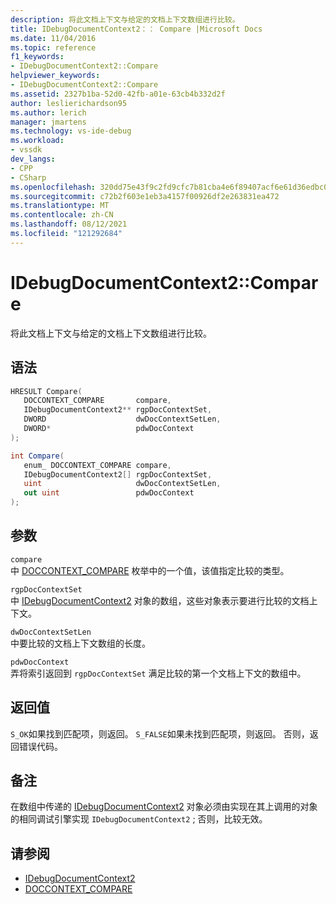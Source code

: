 ```yaml
---
description: 将此文档上下文与给定的文档上下文数组进行比较。
title: IDebugDocumentContext2：： Compare |Microsoft Docs
ms.date: 11/04/2016
ms.topic: reference
f1_keywords:
- IDebugDocumentContext2::Compare
helpviewer_keywords:
- IDebugDocumentContext2::Compare
ms.assetid: 2327b1ba-52d0-42fb-a01e-63cb4b332d2f
author: leslierichardson95
ms.author: lerich
manager: jmartens
ms.technology: vs-ide-debug
ms.workload:
- vssdk
dev_langs:
- CPP
- CSharp
ms.openlocfilehash: 320dd75e43f9c2fd9cfc7b81cba4e6f89407acf6e61d36edbc018f7c3e9e8278
ms.sourcegitcommit: c72b2f603e1eb3a4157f00926df2e263831ea472
ms.translationtype: MT
ms.contentlocale: zh-CN
ms.lasthandoff: 08/12/2021
ms.locfileid: "121292684"
---
```

# <a name="idebugdocumentcontext2compare"></a>IDebugDocumentContext2::Compare
将此文档上下文与给定的文档上下文数组进行比较。

## <a name="syntax"></a>语法

```cpp
HRESULT Compare( 
   DOCCONTEXT_COMPARE       compare,
   IDebugDocumentContext2** rgpDocContextSet,
   DWORD                    dwDocContextSetLen,
   DWORD*                   pdwDocContext
);
```

```csharp
int Compare( 
   enum_ DOCCONTEXT_COMPARE compare,
   IDebugDocumentContext2[] rgpDocContextSet,
   uint                     dwDocContextSetLen,
   out uint                 pdwDocContext
);
```

## <a name="parameters"></a>参数
`compare`\
中 [DOCCONTEXT_COMPARE](../../../extensibility/debugger/reference/doccontext-compare.md) 枚举中的一个值，该值指定比较的类型。

`rgpDocContextSet`\
中 [IDebugDocumentContext2](../../../extensibility/debugger/reference/idebugdocumentcontext2.md) 对象的数组，这些对象表示要进行比较的文档上下文。

`dwDocContextSetLen`\
中要比较的文档上下文数组的长度。

`pdwDocContext`\
弄将索引返回到 `rgpDocContextSet` 满足比较的第一个文档上下文的数组中。

## <a name="return-value"></a>返回值
 `S_OK`如果找到匹配项，则返回。 `S_FALSE`如果未找到匹配项，则返回。 否则，返回错误代码。

## <a name="remarks"></a>备注
 在数组中传递的 [IDebugDocumentContext2](../../../extensibility/debugger/reference/idebugdocumentcontext2.md) 对象必须由实现在其上调用的对象的相同调试引擎实现 `IDebugDocumentContext2` ; 否则，比较无效。

## <a name="see-also"></a>请参阅
- [IDebugDocumentContext2](../../../extensibility/debugger/reference/idebugdocumentcontext2.md)
- [DOCCONTEXT_COMPARE](../../../extensibility/debugger/reference/doccontext-compare.md)
